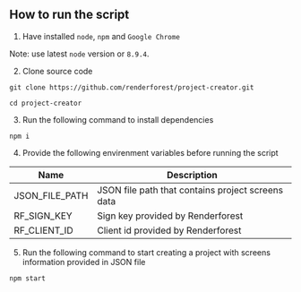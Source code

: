 ## How to run the script

1. Have installed `node`, `npm` and `Google Chrome`

Note: use latest `node` version or `8.9.4`.

2. Clone source code

```
git clone https://github.com/renderforest/project-creator.git

cd project-creator
```

3. Run the following command to install dependencies

```
npm i
```

4. Provide the following envirenment variables before running the script

| Name               | Description                                       |
|--------------------|---------------------------------------------------|
| JSON_FILE_PATH     | JSON file path that contains project screens data |
| RF_SIGN_KEY        | Sign key provided by Renderforest                 |
| RF_CLIENT_ID       | Client id provided by Renderforest                |

5. Run the following command to start creating a project with screens information provided in JSON file

```
npm start
```